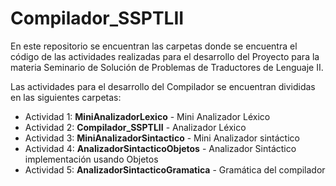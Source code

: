 # Compilador_SSPTLII

En este repositorio se encuentran las carpetas donde se encuentra el código de las actividades realizadas para el desarrollo del Proyecto para la materia Seminario de Solución de Problemas de Traductores de Lenguaje II.

Las actividades para el desarrollo del Compilador se encuentran divididas en las siguientes carpetas:

* Actividad 1: **MiniAnalizadorLexico** - Mini Analizador Léxico
* Actividad 2: **Compilador_SSPTLII** - Analizador Léxico
* Actividad 3: **MiniAnalizadorSintactico** - Mini Analizador sintáctico
* Actividad 4: **AnalizadorSintacticoObjetos** - Analizador Sintáctico implementación usando Objetos
* Actividad 5: **AnalizadorSintacticoGramatica** - Gramática del compilador
